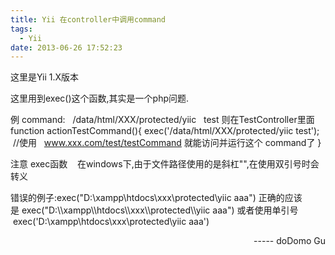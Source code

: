 ```yaml
---
title: Yii 在controller中调用command
tags:
  - Yii
date: 2013-06-26 17:52:23
---
```

这里是Yii 1.X版本

这里用到exec()这个函数,其实是一个php问题.

例 command:   /data/html/XXX/protected/yiic   test
则在TestController里面
function actionTestCommand(){
exec('/data/html/XXX/protected/yiic test');    //使用   www.xxx.com/test/testCommand 就能访问并运行这个 command了
}

注意 exec函数    在windows下,由于文件路径使用的是斜杠"\",在使用双引号时会转义

错误的例子:exec("D:\xampp\htdocs\xxx\protected\yiic aaa")
正确的应该是 exec("D:\\\\xampp\\\\htdocs\\\\xxx\\\\protected\\\\yiic aaa")
或者使用单引号  exec('D:\xampp\htdocs\xxx\protected\yiic aaa')
<p style="text-align: right;">----- doDomo Gu</p>